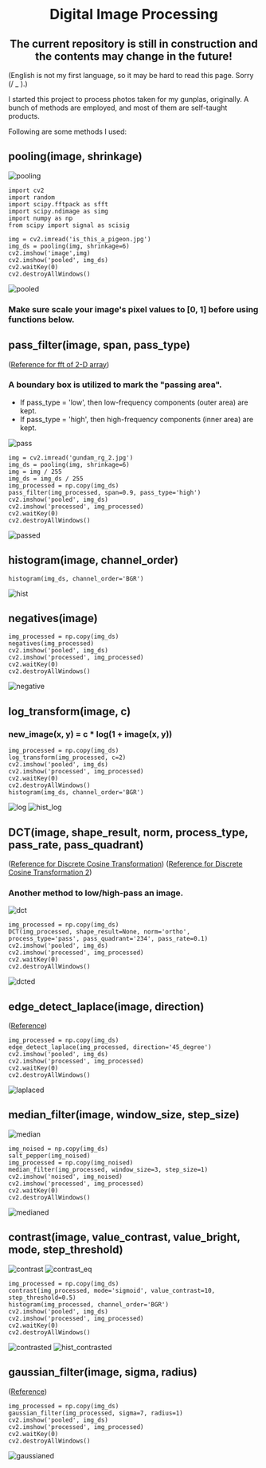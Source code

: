 <br />
<div align="center">
  <h1 align="center">Digital Image Processing</h1>
  <h2 align="center">The current repository is still in construction and the contents may change in the future!</h2>
  
    
  </p>
</div>

(English is not my first language, so it may be hard to read this page. Sorry (/ _ \).)

I started this project to process photos taken for my gunplas, originally. A bunch of methods are employed, and most of them are self-taught products.

Following are some methods I used:

## pooling(image, shrinkage)
![pooling](images/pooling.jpg)

```
import cv2
import random
import scipy.fftpack as sfft
import scipy.ndimage as simg
import numpy as np
from scipy import signal as scisig

img = cv2.imread('is_this_a_pigeon.jpg') 
img_ds = pooling(img, shrinkage=6)
cv2.imshow('image',img)
cv2.imshow('pooled', img_ds)
cv2.waitKey(0)
cv2.destroyAllWindows()
```

![pooled](images/pooled.jpg)


<h3> 
Make sure scale your image's pixel values to [0, 1] before using functions below.
</h3> 

## pass_filter(image, span, pass_type)

([Reference for fft of 2-D array](https://docs.scipy.org/doc/scipy/reference/generated/scipy.fftpack.fft2.html "link" )) 

### A boundary box is utilized to mark the "passing area". 
* If pass_type = 'low', then low-frequency components (outer area) are kept.
* If pass_type = 'high', then high-frequency components (inner area) are kept.

![pass](images/pass_filter.jpg)

```
img = cv2.imread('gundam_rg_2.jpg')
img_ds = pooling(img, shrinkage=6)
img = img / 255
img_ds = img_ds / 255
img_processed = np.copy(img_ds)
pass_filter(img_processed, span=0.9, pass_type='high')
cv2.imshow('pooled', img_ds)
cv2.imshow('processed', img_processed)
cv2.waitKey(0)
cv2.destroyAllWindows()
```

![passed](images/passed.jpg)

## histogram(image, channel_order)
```
histogram(img_ds, channel_order='BGR')
```
![hist](images/hist.jpg)

## negatives(image)
```
img_processed = np.copy(img_ds)
negatives(img_processed)
cv2.imshow('pooled', img_ds)
cv2.imshow('processed', img_processed)
cv2.waitKey(0)
cv2.destroyAllWindows()
```

![negative](images/negative.jpg)

## log_transform(image, c)
### new_image(x, y) = c * log(1 + image(x, y))
```
img_processed = np.copy(img_ds)
log_transform(img_processed, c=2)
cv2.imshow('pooled', img_ds)
cv2.imshow('processed', img_processed)
cv2.waitKey(0)
cv2.destroyAllWindows()
histogram(img_ds, channel_order='BGR')
```
![log](images/log.jpg)
![hist_log](images/hist_log.jpg)

## DCT(image, shape_result, norm, process_type, pass_rate, pass_quadrant)

([Reference for Discrete Cosine Transformation](https://users.cs.cf.ac.uk/Dave.Marshall/Multimedia/node231.html "link" )) 
([Reference for Discrete Cosine Transformation 2](https://docs.scipy.org/doc/scipy/reference/generated/scipy.fftpack.dctn.html "link" )) 

### Another method to low/high-pass an image.

![dct](images/DCT.jpg)

```
img_processed = np.copy(img_ds)
DCT(img_processed, shape_result=None, norm='ortho', process_type='pass', pass_quadrant='234', pass_rate=0.1)
cv2.imshow('pooled', img_ds)
cv2.imshow('processed', img_processed)
cv2.waitKey(0)
cv2.destroyAllWindows()
```

![dcted](images/dcted.jpg)

## edge_detect_laplace(image, direction)

([Reference](https://medium.com/@wilson.linzhe/digital-image-processing-in-c-chapter-4-edge-detection-and-grayscale-transformation-laplacian-dfb8de02f213 "link" )) 

```
img_processed = np.copy(img_ds)
edge_detect_laplace(img_processed, direction='45_degree')
cv2.imshow('pooled', img_ds)
cv2.imshow('processed', img_processed)
cv2.waitKey(0)
cv2.destroyAllWindows()
```

![laplaced](images/laplaced.jpg)


## median_filter(image, window_size, step_size)

![median](images/median.jpg)

```
img_noised = np.copy(img_ds)
salt_pepper(img_noised)
img_processed = np.copy(img_noised)
median_filter(img_processed, window_size=3, step_size=1)
cv2.imshow('noised', img_noised)
cv2.imshow('processed', img_processed)
cv2.waitKey(0)
cv2.destroyAllWindows()
```

![medianed](images/medianed.jpg)

## contrast(image, value_contrast, value_bright, mode, step_threshold)

![contrast](images/contrast.jpg)
![contrast_eq](images/contrast_eq.jpg)

```
img_processed = np.copy(img_ds)
contrast(img_processed, mode='sigmoid', value_contrast=10, step_threshold=0.5)
histogram(img_processed, channel_order='BGR') 
cv2.imshow('pooled', img_ds)
cv2.imshow('processed', img_processed)
cv2.waitKey(0)
cv2.destroyAllWindows()
```

![contrasted](images/contrasted.jpg)
![hist_contrasted](images/hist_contrast.jpg)

## gaussian_filter(image, sigma, radius)
([Reference](https://docs.scipy.org/doc/scipy/reference/generated/scipy.ndimage.gaussian_filter.html "link" )) 

```
img_processed = np.copy(img_ds)
gaussian_filter(img_processed, sigma=7, radius=1)
cv2.imshow('pooled', img_ds)
cv2.imshow('processed', img_processed)
cv2.waitKey(0)
cv2.destroyAllWindows()
```

![gaussianed](images/gaussianed.jpg)
